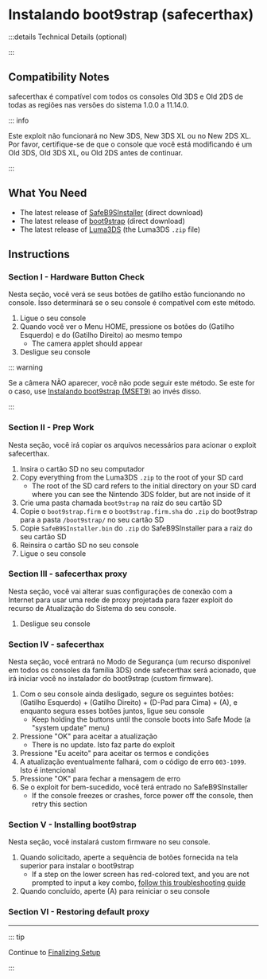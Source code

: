 # Instalando boot9strap (safecerthax)

:::details Technical Details (optional)

:::

## Compatibility Notes

safecerthax é compatível com todos os consoles Old 3DS e Old 2DS de todas as regiões nas versões do sistema 1.0.0 a 11.14.0.

::: info

Este exploit não funcionará no New 3DS, New 3DS XL ou no New 2DS XL. Por favor, certifique-se de que o console que você está modificando é um Old 3DS, Old 3DS XL, ou Old 2DS antes de continuar.

:::

## What You Need

- The latest release of [SafeB9SInstaller](https://github.com/d0k3/SafeB9SInstaller/releases/download/v0.0.7/SafeB9SInstaller-20170605-122940.zip) (direct download)
- The latest release of [boot9strap](https://github.com/SciresM/boot9strap/releases/download/1.4/boot9strap-1.4.zip) (direct download)
- The latest release of [Luma3DS](https://github.com/LumaTeam/Luma3DS/releases/latest) (the Luma3DS `.zip` file)

## Instructions

### Section I - Hardware Button Check

Nesta seção, você verá se seus botões de gatilho estão funcionando no console. Isso determinará se o seu console é compatível com este método.

1. Ligue o seu console
2. Quando você ver o Menu HOME, pressione os botões do (Gatilho Esquerdo) e do (Gatilho Direito) ao mesmo tempo
   - The camera applet should appear
3. Desligue seu console

::: warning

Se a câmera NÃO aparecer, você não pode seguir este método. Se este for o caso, use [Instalando boot9strap (MSET9)](installing-boot9strap-\(mset9\)) ao invés disso.

:::

### Section II - Prep Work

Nesta seção, você irá copiar os arquivos necessários para acionar o exploit safecerthax.

1. Insira o cartão SD no seu computador
2. Copy everything from the Luma3DS `.zip` to the root of your SD card
   - The root of the SD card refers to the initial directory on your SD card where you can see the Nintendo 3DS folder, but are not inside of it
3. Crie uma pasta chamada `boot9strap` na raiz do seu cartão SD
4. Copie o `boot9strap.firm` e o `boot9strap.firm.sha` do `.zip` do boot9strap para a pasta `/boot9strap/` no seu cartão SD
5. Copie `SafeB9SInstaller.bin` do `.zip` do SafeB9SInstaller para a raiz do seu cartão SD
6. Reinsira o cartão SD no seu console
7. Ligue o seu console

### Section III - safecerthax proxy

Nesta seção, você vai alterar suas configurações de conexão com a Internet para usar uma rede de proxy projetada para fazer exploit do recurso de Atualização do Sistema do seu console.

<!--@include: ./_include/addproxy.md -->

1. Desligue seu console

### Section IV - safecerthax

Nesta seção, você entrará no Modo de Segurança (um recurso disponível em todos os consoles da família 3DS) onde safecerthax será acionado, que irá iniciar você no instalador do boot9strap (custom firmware).

1. Com o seu console ainda desligado, segure os seguintes botões: (Gatilho Esquerdo) + (Gatilho Direito) + (D-Pad para Cima) + (A), e enquanto segura esses botões juntos, ligue seu console
   - Keep holding the buttons until the console boots into Safe Mode (a "system update" menu)
2. Pressione "OK" para aceitar a atualização
   - There is no update. Isto faz parte do exploit
3. Pressione "Eu aceito" para aceitar os termos e condições
4. A atualização eventualmente falhará, com o código de erro `003-1099`. Isto é intencional
5. Pressione "OK" para fechar a mensagem de erro
6. Se o exploit for bem-sucedido, você terá entrado no SafeB9SInstaller
   - If the console freezes or crashes, force power off the console, then retry this section

### Section V - Installing boot9strap

Nesta seção, você instalará custom firmware no seu console.

1. Quando solicitado, aperte a sequência de botões fornecida na tela superior para instalar o boot9strap
   - If a step on the lower screen has red-colored text, and you are not prompted to input a key combo, [follow this troubleshooting guide](troubleshooting#issues-with-safeb9sinstaller)
2. Quando concluído, aperte (A) para reiniciar o seu console

<!--@include: ./_include/configure-luma3ds.md -->

<!--@include: ./_include/luma3ds-installed-note.md -->

### Section VI - Restoring default proxy

<!--@include: ./_include/rmproxy.md -->

___

::: tip

Continue to [Finalizing Setup](finalizing-setup)

:::
